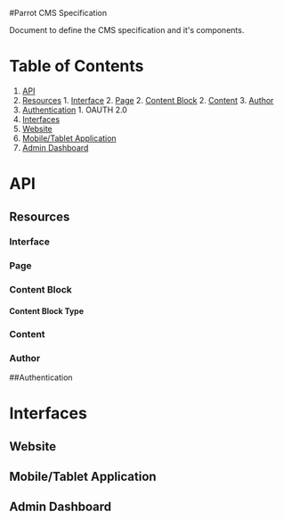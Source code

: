 #Parrot CMS Specification

Document to define the CMS specification and it's components. 

**Table of Contents**
=======================
1. [API](#api)
  1. [Resources](#resources)
    1. [Interface](#interfaces)
    2. [Page](#page)
    2. [Content Block](#content-block)
    2. [Content](#content)
    3. [Author](#author)
  2. [Authentication](#authentication)
    1. OAUTH 2.0
2. [Interfaces](#Interfaces)
  1. [Website](#website)
  2. [Mobile/Tablet Application](#mobiletablet-application)
  2. [Admin Dashboard](#admin-dashboard)

# API
## Resources 
### Interface
### Page
### Content Block
#### Content Block Type
### Content
### Author
##Authentication
# Interfaces
## Website
## Mobile/Tablet Application
## Admin Dashboard
